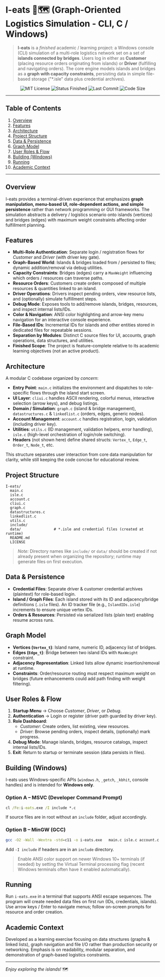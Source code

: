 # I-eats 🚚🗺️ (Graph-Oriented Logistics Simulation - CLI, C / Windows)

> **I-eats** is a *finished* academic / learning project: a Windows console (CLI) simulation of a multi-role logistics network set on a set of **islands connected by bridges**. Users log in either as **Customer** (placing resource orders originating from islands) or **Driver** (fulfilling and navigating orders). The core engine models islands and bridges as a **graph with capacity constraints**, persisting data in simple file-based storage ("*.isle" data plus credential archives).

<p align="center">
  <img alt="MIT License" src="https://img.shields.io/badge/license-MIT-blue" />
  <img alt="Status Finished" src="https://img.shields.io/badge/status-finished-success" />
  <img alt="Last Commit" src="https://img.shields.io/github/last-commit/Klinker195/I-eats" />
  <img alt="Code Size" src="https://img.shields.io/github/languages/code-size/Klinker195/I-eats" />
</p>

---

## Table of Contents
1. [Overview](#overview)
2. [Features](#features)
3. [Architecture](#architecture)
4. [Project Structure](#project-structure)
5. [Data & Persistence](#data--persistence)
6. [Graph Model](#graph-model)
7. [User Roles & Flow](#user-roles--flow)
8. [Building (Windows)](#building-windows)
9. [Running](#running)
10. [Academic Context](#academic-context)

---

## Overview
I-eats provides a terminal-driven experience that emphasizes **graph manipulation, menu-based UI, role-dependent actions, and simple persistence** rather than network programming or GUI frameworks. The simulation abstracts a delivery / logistics scenario onto islands (vertices) and bridges (edges) with maximum weight constraints affecting order fulfillment planning.

## Features
- **Multi-Role Authentication**: Separate login / registration flows for *Customer* and *Driver* (with driver key gate).
- **Graph-Based World**: Islands & bridges loaded from / persisted to files; dynamic addition/removal via debug utilities.
- **Capacity Constraints**: Bridges (edges) carry a `MaxWeight` influencing which orders / resources can traverse paths.
- **Resource Orders**: Customers create orders composed of multiple resources & quantities linked to an island.
- **Driver Operations**: Drivers inspect pending orders, view resource lists, and (optionally) simulate fulfillment steps.
- **Debug Mode**: Exposes tools to add/remove islands, bridges, resources, and inspect internal lists/IDs.
- **Color & Navigation**: ANSI color highlighting and arrow-key menu navigation for an interactive console experience.
- **File-Based IDs**: Incremental IDs for islands and other entities stored in dedicated files for repeatable sessions.
- **Separation by Modules**: Distinct C source files for UI, accounts, graph operations, data structures, and utilities.
- **Finished Scope**: The project is feature-complete relative to its academic learning objectives (not an active product).

## Architecture
A modular C codebase organized by *concern*:
- **Entry Point**: `main.c` initializes the environment and dispatches to role-specific flows through the island start screen.
- **UI Layer**: `cliui.c` handles ASCII rendering, colorful menus, interactive selection (arrow keys), and debug listings.
- **Domain / Simulation**: `graph.c` (island & bridge management), `datastructures.c` & `linkedlist.c` (orders, edges, generic nodes).
- **Account Management**: `account.c` handles registration, login, validation (including driver key).
- **Utilities**: `utils.c` (ID management, validation helpers, error handling), `isle.c` (high-level orchestration of login/role switching).
- **Headers** (not shown here) define shared structs: `Vertex_t`, `Edge_t`, `Order_t`, `Node_t`, etc.

This structure separates user interaction from core data manipulation for clarity, while still keeping the code concise for educational review.

## Project Structure
```
I-eats/
  main.c
  isle.c
  account.c
  cliui.c
  graph.c
  datastructures.c
  linkedlist.c
  utils.c
  include/            
  data/               # *.isle and credential files (created at runtime)
  README.md
  LICENSE
```
> *Note:* Directory names like `include/` or `data/` should be created if not already present when organizing the repository; runtime may generate files on first execution.

## Data & Persistence
- **Credential Files**: Separate driver & customer credential archives (plaintext) for role-based login.
- **Island / Graph Files**: Each island stored with its ID and adjacency/bridge definitions (`.isle` files). An ID tracker file (e.g., `IslandIDs.isle`) increments to ensure unique vertex IDs.
- **Orders & Resources**: Persisted via serialized lists (plain text) enabling resume across runs.

## Graph Model
- **Vertices (`Vertex_t`)**: Island name, numeric ID, adjacency list of bridges.
- **Edges (`Edge_t`)**: Bridge between two island IDs with `MaxWeight` constraint.
- **Adjacency Representation**: Linked lists allow dynamic insertion/removal at runtime.
- **Constraints**: Order/resource routing must respect maximum weight on bridges (future enhancements could add path finding with weight filtering).

## User Roles & Flow
1. **Startup Menu** → Choose *Customer*, *Driver*, or *Debug*.
2. **Authentication** → Login or register (driver path guarded by driver key).
3. **Role Dashboard**:
   - *Customer*: Create orders, list existing, view resources.
   - *Driver*: Browse pending orders, inspect details, (optionally) mark progress.
4. **Debug Mode**: Manage islands, bridges, resource catalogs, inspect internal lists/IDs.
5. **Exit**: Return to startup or terminate session (data persists in files).

## Building (Windows)
I-eats uses Windows-specific APIs (`windows.h`, `_getch`, `_kbhit`, console handles) and is intended for **Windows only**.

### Option A – MSVC (Developer Command Prompt)
```bat
cl /Fe:i-eats.exe /I include *.c
```
If source files are in root without an `include` folder, adjust accordingly.

### Option B – MinGW (GCC)
```bash
gcc -O2 -Wall -Wextra -std=c11 -o i-eats.exe   main.c isle.c account.c cliui.c graph.c datastructures.c linkedlist.c utils.c
```
Add `-I include` if headers are in an `include` directory.

> Enable ANSI color support on newer Windows 10+ terminals (if needed) by setting the Virtual Terminal processing flag (recent Windows terminals often have it enabled automatically).

## Running
Run `i-eats.exe` in a terminal that supports ANSI escape sequences. The program will create needed data files on first run (IDs, credentials, islands). Use arrow keys / Enter to navigate menus; follow on-screen prompts for resource and order creation.

## Academic Context
Developed as a learning exercise focusing on data structures (graphs & linked lists), graph navigation and file I/O rather than production security or networking. Emphasis is on readability, modular separation, and demonstration of graph-based logistics constraints.

---

*Enjoy exploring the islands!* 🗺️
